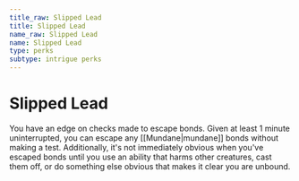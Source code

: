 ```yaml
---
title_raw: Slipped Lead
title: Slipped Lead
name_raw: Slipped Lead
name: Slipped Lead
type: perks
subtype: intrigue perks
---
```


# Slipped Lead

You have an edge on checks made to escape bonds. Given at least 1 minute uninterrupted, you can escape any [[Mundane|mundane]] bonds without making a test. Additionally, it's not immediately obvious when you've escaped bonds until you use an ability that harms other creatures, cast them off, or do something else obvious that makes it clear you are unbound.
